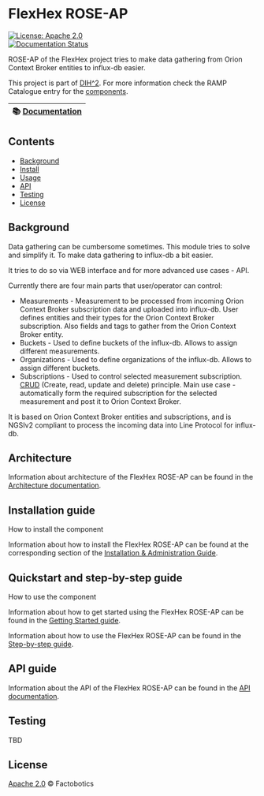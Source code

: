 # FlexHex ROSE-AP

[![License: Apache 2.0](https://img.shields.io/github/license/Factobotics/FlexHex-Rose-AP)](https://opensource.org/licenses/Apache-2.0)
<br/>
[![Documentation Status](https://readthedocs.org/projects/flexhex_rose-ap/badge/?version=latest)](https://flexhex_rose-ap.readthedocs.io/en/latest/?badge=latest)

ROSE-AP of the FlexHex project tries to make data gathering from Orion Context Broker entities to influx-db easier.

This project is part of [DIH^2](http://www.dih-squared.eu/). For more information check the RAMP Catalogue entry for the
[components](https://github.com/ramp-eu).

| :books: [Documentation](https://flexhex_rose-ap.readthedocs.io/en/latest/) |
| --------------------------------------------- |


## Contents

-   [Background](#background)
-   [Install](#install)
-   [Usage](#usage)
-   [API](#api)
-   [Testing](#testing)
-   [License](#license)

## Background

Data gathering can be cumbersome sometimes. This module tries to solve and simplify it. To make data gathering to influx-db a bit easier.

It tries to do so via WEB interface and for more advanced use cases - API.

Currently there are four main parts that user/operator can control:

- Measurements - Measurement to be processed from incoming Orion Context Broker subscription data and uploaded into influx-db. User defines entities and their types for the Orion Context Broker subscription. Also fields and tags to gather from the Orion Context Broker entity.
- Buckets - Used to define buckets of the influx-db. Allows to assign different measurements.
- Organizations -  Used to define organizations of the influx-db. Allows to assign different buckets.
- Subscriptions - Used to control selected measurement subscription. [CRUD](https://en.wikipedia.org/wiki/Create,_read,_update_and_delete) (Create, read, update and delete) principle. Main use case - automatically form the required subscription for the selected measurement and post it to Orion Context Broker.

It is based on Orion Context Broker entities and subscriptions, and is NGSIv2 compliant to process the incoming data into Line Protocol for influx-db.


## Architecture

Information about architecture of the FlexHex ROSE-AP can be found in the [Architecture documentation](architecture.md).


## Installation guide

How to install the component

Information about how to install the FlexHex ROSE-AP can be found at the corresponding section of the
[Installation & Administration Guide](installationguide.md).

## Quickstart and step-by-step guide

How to use the component

Information about how to get started using the FlexHex ROSE-AP can be found in the [Getting Started guide](getting-started.md).

Information about how to use the FlexHex ROSE-AP can be found in the [Step-by-step guide](step-by-step.md).

## API guide

Information about the API of the FlexHex ROSE-AP can be found in the [API documentation](api.md).


## Testing

TBD

## License

[Apache 2.0](LICENSE) © Factobotics

